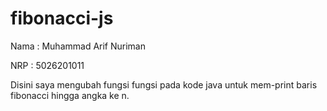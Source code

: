 # fibonacci-js

Nama : Muhammad Arif Nuriman

NRP  : 5026201011

Disini saya mengubah fungsi fungsi pada kode java untuk mem-print baris fibonacci hingga angka ke n.
